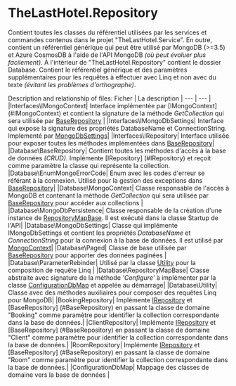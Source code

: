 # TheLastHotel.Repository
Contient toutes les classes du référentiel utilisées par les services et commandes contenus dans le projet "TheLastHotel.Service".
En outre, contient un référentiel générique qui peut être utilisé par MongoDB (>=3.5) et Azure CosmosDB à l'aide de l'API MongoDB *(où peut évoluer plus facilement)*.
À l'intérieur de "TheLastHotel.Repository" contient le dossier Database. Contient le référentiel générique et des paramètres supplémentaires pour les requêtes à effectuer avec Linq et non avec du texte *(évitant les problèmes d'orthographe)*.

Description and relationship of files:
 Ficher | La description 
| --- | --- |
|Interfaces\IMongoContext| Interface implémentée par [IMongoContext] (#IMongoContext) et contient la signature de la méthode *GetCollection* qui sera utilisée par [BaseRepository](#BaseRepository) |
|Interfaces\IMongoDbSettings| Interface qui expose la signature des propriétés DatabaseName et ConnectionString. Implementé par [MongoDbSettings](#MongoDbSettings)|
|Interfaces\IRepository| Interface utilisée pour exposer toutes les méthodes implémentées dans [BaseRepository](#BaseRepository)|
|Database\BaseRepository| Contient toutes les méthodes d'accès à la base de données *(CRUD)*. Implémente [IRepository] (#IRepository) et reçoit comme paramètre la classe qui représente la collection.
|Database\EnumMongoErrorCode| Enum avec les codes d'erreur se référant à la connexion. Utilisé pour la gestion des exceptions dans [BaseRepository](#BaseRepository)|
|Database\MongoContext| Classe responsable de l'accès à MongoDB et contenant la méthode *GetCollection* qui sera utilisée par [BaseRepository](#BaseRepository) pour accéder aux collections |
|Database\MongoDbPersistence| Classe responsable de la création d'une instance de [RepositoryMapBase](#RepositoryMapBase). Il est exécuté dans la classe Startup de l'API|
|Database\MongoDbSettings| Classe qui implémente IMongoDbSettings et contient les propriétés *DatabaseName* et *ConnectionString* pour la connexion à la base de données. Il est utilisé par [MongoContext](#MongoContext)|
|Database\Paged| Classe de base utilisée par [BaseRepository](#BaseRepository) pour apporter des données paginées |
|Database\ParameterRebinder| Utilisé par la classe [Utility](#Utility) pour la composition de requête Linq | 
|Database\RepositoryMapBase| Classe abstraite avec signature de la méthode *'Configure'* à implémenter par la classe [ConfigurationDbMap](#ConfigurationDbMap) et appelée au démarrage|
|Database\Utility| Classe avec des méthodes auxiliaires pour composer des requêtes Linq pour MongoDB|
|BookingRepository| Implémente [IRepository](#IRepository) et [BaseRepository] (#BaseRepository) en passant la classe de domaine "Booking" comme paramètre pour identifier la collection correspondante dans la base de données.|
|ClientRepository| Implémente [IRepository](#IRepository) et [BaseRepository] (#BaseRepository) en passant la classe de domaine "Client" comme paramètre pour identifier la collection correspondante dans la base de données.|
|RoomRepository| Implémente [IRepository](#IRepository) et [BaseRepository] (#BaseRepository) en passant la classe de domaine "Room" comme paramètre pour identifier la collection correspondante dans la base de données.|
|ConfigurationDbMap| Mappage des classes de domaine vers la base de données |
